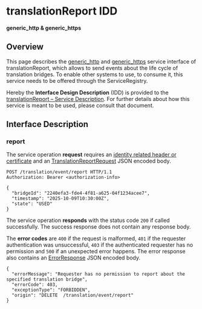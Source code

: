 # translationReport IDD
**generic_http & generic_https**

## Overview

This page describes the [generic_http](../communication-profiles/generic-http-template.md) and [generic_https](../communication-profiles/generic-https-template.md) service interface of translationReport, which allows to send events about the life cycle of
translation bridges. To enable other systems to use, to consume it, this service needs to be offered through the ServiceRegistry.

Hereby the **Interface Design Description** (IDD) is provided to the [translationReport – Service Description](../../assets/sd/5_1_0/translation-report_sd.pdf). For further details about how this service is meant to be used, please consult that document.

## Interface Description

### report

The service operation **request** requires an [identity related header or certificate](../authentication_policy.md/#http) and an [TranslationReportRequest](../data-models/translation-report-request.md)
JSON encoded body.


```
POST /translation/event/report HTTP/1.1
Authorization: Bearer <authorization-info>

{
  "bridgeId": "2240efa3-fde4-4f81-a625-04f1234acee7",
  "timestamp": "2025-10-09T10:30:00Z",
  "state": "USED"
}
```

The service operation **responds** with the status code `200` if called successfully. The success response does not contain any response body.

The **error codes** are `400` if the request is malformed, `401` if the requester authentication was unsuccessful,
`403` if the authenticated requester has no permission and `500` if an unexpected error happens. The error response also contains an
[ErrorResponse](../data-models/error-response.md) JSON encoded body.

```
{
  "errorMessage": "Requester has no permission to report about the specified translation bridge",
  "errorCode": 403,
  "exceptionType": "FORBIDDEN",
  "origin": "DELETE  /translation/event/report"
}
```